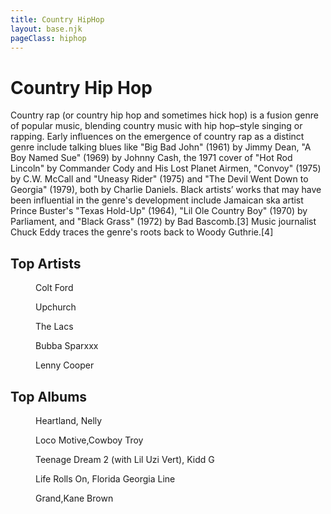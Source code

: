 ```yaml
---
title: Country HipHop
layout: base.njk
pageClass: hiphop
---
```

<h1 class="subgenre-title"> Country Hip Hop<!-- sub genre name--></h1>

<p class="summary">Country rap (or country hip hop and sometimes hick hop) is a fusion genre of popular music, blending country music with hip hop–style singing or rapping. Early influences on the emergence of country rap as a distinct genre include talking blues like "Big Bad John" (1961) by Jimmy Dean, "A Boy Named Sue" (1969) by Johnny Cash, the 1971 cover of "Hot Rod Lincoln" by Commander Cody and His Lost Planet Airmen, "Convoy" (1975) by C.W. McCall and "Uneasy Rider" (1975) and "The Devil Went Down to Georgia" (1979), both by Charlie Daniels. Black artists’ works that may have been influential in the genre's development include Jamaican ska artist Prince Buster's "Texas Hold-Up" (1964), "Lil Ole Country Boy" (1970) by Parliament, and "Black Grass" (1972) by Bad Bascomb.[3] Music journalist Chuck Eddy traces the genre's roots back to Woody Guthrie.[4] <!-- subgenre summary--></p>

<!-- top album and artist section-->

<section class="top">
    <h2>Top Artists</h2>
    <div class="artist">
    <figure>
        <img src="" alt="">
            <figcaption>Colt Ford</figcaption>
        </img>
    </figure>
    <figure>
        <img src="" alt="">
            <figcaption>Upchurch</figcaption>
        </img>
    </figure>
    <figure>
        <img src="" alt="">
            <figcaption>The Lacs</figcaption>
        </img>
    </figure>
    <figure>
        <img src="" alt="">
            <figcaption>Bubba Sparxxx</figcaption>
        </img>
    </figure>
    <figure>
        <img src="" alt="">
            <figcaption>Lenny Cooper </figcaption>
        </img>
    </figure>
    </div>
    </section>

<section class="top">
<h2>Top Albums</h2>
<div class="albums">
<figure>
    <img src="" alt="">
        <figcaption>Heartland, Nelly</figcaption>
    </img>
</figure>
<figure>
    <img src="" alt="">
        <figcaption>Loco Motive,Cowboy Troy</figcaption>
    </img>
</figure>
<figure>
    <img src="" alt="">
        <figcaption>Teenage Dream 2 (with Lil Uzi Vert), Kidd G</figcaption>
    </img>
</figure>
<figure>
    <img src="" alt="">
        <figcaption>Life Rolls On, Florida Georgia Line</figcaption>
    </img>
</figure>
<figure>
    <img src="" alt="">
        <figcaption>Grand,Kane Brown</figcaption>
    </img>
</figure>
</div>
</section>
<!-- suggestion section, still figuring out how to format this using the bubble diagram from the wireframe-->